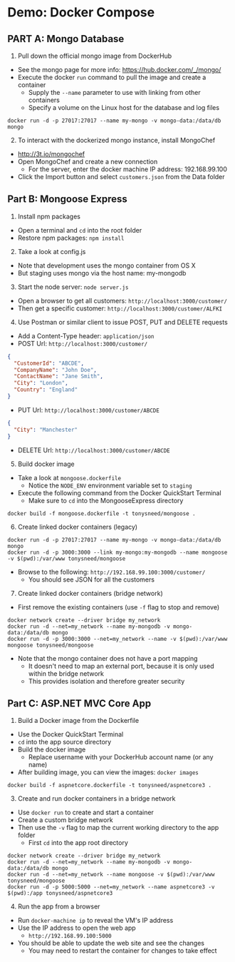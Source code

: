 # Demo: Docker Compose

## PART A: Mongo Database

1. Pull down the official mongo image from DockerHub
  - See the mongo page for more info: https://hub.docker.com/_/mongo/
  - Execute the docker `run` command to pull the image and create a container
    + Supply the `--name` parameter to use with linking from other containers
    + Specify a volume on the Linux host for the database and log files

  ```
  docker run -d -p 27017:27017 --name my-mongo -v mongo-data:/data/db mongo
  ```

2. To interact with the dockerized mongo instance, install MongoChef
  - http://3t.io/mongochef
  - Open MongoChef and create a new connection
    + For the server, enter the docker machine IP address: 192.168.99.100
  - Click the Import button and select `customers.json` from the Data folder
    
## Part B: Mongoose Express

1. Install npm packages
  - Open a terminal and `cd` into the root folder
  - Restore npm packages: `npm install`
  
2. Take a look at config.js
  - Note that development uses the mongo container from OS X
  - But staging uses mongo via the host name: my-mongodb
  
3. Start the node server: `node server.js`
  - Open a browser to get all customers: `http://localhost:3000/customer/`
  - Then get a specific customer: `http://localhost:3000/customer/ALFKI`
  
4. Use Postman or similar client to issue POST, PUT and DELETE requests
  - Add a Content-Type header: `application/json`
  - POST Url: `http://localhost:3000/customer/`
  
  ```json
  {
    "CustomerId": "ABCDE",
    "CompanyName": "John Doe",
    "ContactName": "Jane Smith",
    "City": "London",
    "Country": "England"
  }
  ```

  - PUT Url: `http://localhost:3000/customer/ABCDE`
  
  ```json
  {
    "City": "Manchester"
  }
  ```
  
  - DELETE Url: `http://localhost:3000/customer/ABCDE`
  
5. Build docker image
  - Take a look at `mongoose.dockerfile`
    + Notice the `NODE_ENV` environment variable set to `staging`
  - Execute the following command from the Docker QuickStart Terminal
    + Make sure to `cd` into the MongooseExpress directory

  ```    
  docker build -f mongoose.dockerfile -t tonysneed/mongoose .
  ```
  
6. Create linked docker containers (legacy)

  ```
  docker run -d -p 27017:27017 --name my-mongo -v mongo-data:/data/db mongo
  docker run -d -p 3000:3000 --link my-mongo:my-mongodb --name mongoose -v $(pwd):/var/www tonysneed/mongoose
  ```
  
  - Browse to the following: `http://192.168.99.100:3000/customer/`
    + You should see JSON for all the customers
  
7. Create linked docker containers (bridge network)
  - First remove the existing containers (use `-f` flag to stop and remove)

  ```
  docker network create --driver bridge my_network
  docker run -d --net=my_network --name my-mongodb -v mongo-data:/data/db mongo
  docker run -d -p 3000:3000 --net=my_network --name -v $(pwd):/var/www mongoose tonysneed/mongoose
  ```
  
  - Note that the mongo container does not have a port mapping
    + It doesn't need to map an external port, because it is only used within the bridge network
    + This provides isolation and therefore greater security
  
## Part C: ASP.NET MVC Core App

1. Build a Docker image from the Dockerfile
  - Use the Docker QuickStart Terminal
  - `cd` into the app source directory
  - Build the docker image
    + Replace username with your DockerHub account name (or any name)
  - After building image, you can view the images: `docker images`
  
  ```
  docker build -f aspnetcore.dockerfile -t tonysneed/aspnetcore3 .
  ```

3. Create and run docker containers in a bridge network
  - Use `docker run` to create and start a container
  - Create a custom bridge network
  - Then use the `-v` flag to map the current working directory to the app folder
    + First `cd` into the app root directory
  
  ```
  docker network create --driver bridge my_network
  docker run -d --net=my_network --name my-mongodb -v mongo-data:/data/db mongo
  docker run -d --net=my_network --name mongoose -v $(pwd):/var/www tonysneed/mongoose
  docker run -d -p 5000:5000 --net=my_network --name aspnetcore3 -v $(pwd):/app tonysneed/aspnetcore3
  ```

4. Run the app from a browser
  - Run `docker-machine ip` to reveal the VM's IP address
  - Use the IP address to open the web app
    + `http://192.168.99.100:5000`
  - You should be able to update the web site and see the changes
    + You may need to restart the container for changes to take effect
